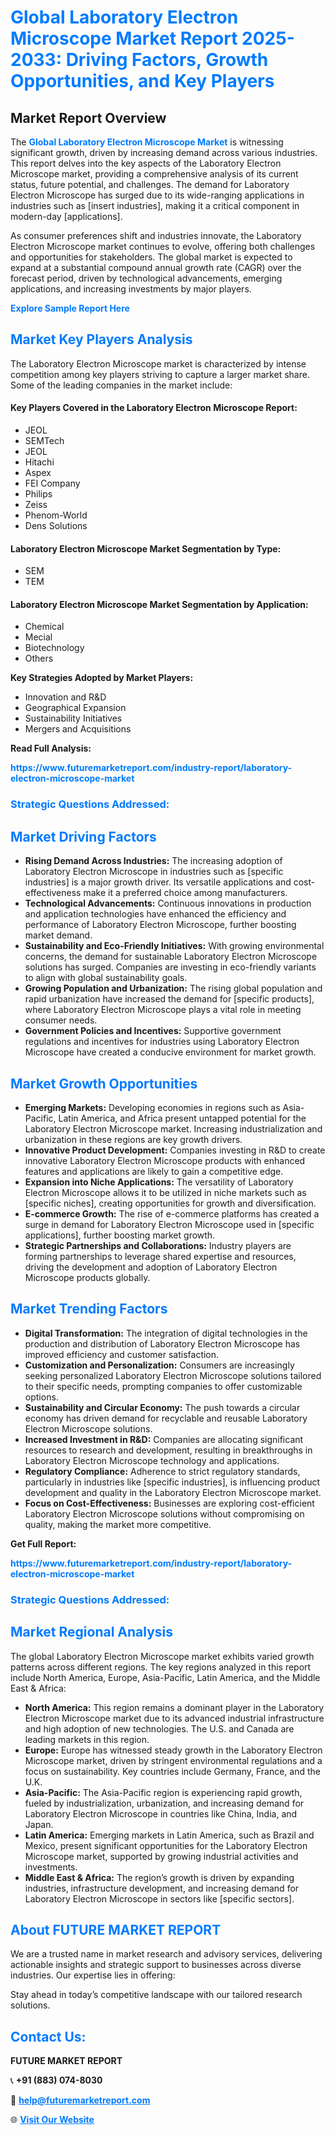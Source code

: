 <h1 style="color: #007BFF;">Global Laboratory Electron Microscope Market Report 2025-2033: Driving Factors, Growth Opportunities, and Key Players</h1>

<section id="overview">
<h2>Market Report Overview</h2>
<p>The <a href="https://www.futuremarketreport.com/industry-report/laboratory-electron-microscope-market" style="color: #007BFF; text-decoration: none;"><strong>Global Laboratory Electron Microscope Market</strong></a> is witnessing significant growth, driven by increasing demand across various industries. This report delves into the key aspects of the Laboratory Electron Microscope market, providing a comprehensive analysis of its current status, future potential, and challenges. The demand for Laboratory Electron Microscope has surged due to its wide-ranging applications in industries such as [insert industries], making it a critical component in modern-day [applications].</p>
<p>As consumer preferences shift and industries innovate, the Laboratory Electron Microscope market continues to evolve, offering both challenges and opportunities for stakeholders. The global market is expected to expand at a substantial compound annual growth rate (CAGR) over the forecast period, driven by technological advancements, emerging applications, and increasing investments by major players.</p>
</section>

<section id="overview">
<p><a href="https://www.futuremarketreport.com/request-sample/reportId=52929" style="color: #007BFF; text-decoration: none;"><strong>Explore Sample Report Here</strong></a></p>
</section>

<section id="key-players">
<h2 style="color: #007BFF;">Market Key Players Analysis</h2>
<p>The Laboratory Electron Microscope market is characterized by intense competition among key players striving to capture a larger market share. Some of the leading companies in the market include:</p>
<h4>Key Players Covered in the Laboratory Electron Microscope Report:</h4>
<ul><li>JEOL</li><li>SEMTech</li><li>JEOL</li><li>Hitachi</li><li>Aspex</li><li>FEI Company</li><li>Philips</li><li>Zeiss</li><li>Phenom-World</li><li>Dens Solutions</li></ul>
<h4>Laboratory Electron Microscope Market Segmentation by Type:</h4>
<ul><li>SEM</li><li>TEM</li></ul>

<h4>Laboratory Electron Microscope Market Segmentation by Application:</h4>
<ul><li>Chemical</li><li>Mecial</li><li>Biotechnology</li><li>Others</li></ul>
<p><strong>Key Strategies Adopted by Market Players:</strong></p>
<ul>
<li>Innovation and R&D</li>
<li>Geographical Expansion</li>
<li>Sustainability Initiatives</li>
<li>Mergers and Acquisitions</li>
</ul>
</section>

<section>
<p><strong>Read Full Analysis: </strong></p><a href="https://www.futuremarketreport.com/industry-report/laboratory-electron-microscope-market" style="color: #007BFF; text-decoration: none;"><strong>https://www.futuremarketreport.com/industry-report/laboratory-electron-microscope-market</strong></a>
<h3 style="color: #007BFF;">Strategic Questions Addressed:</h3>
</section>

<section id="driving-factors">
<h2 style="color: #007BFF;">Market Driving Factors</h2>
<ul>
<li><strong>Rising Demand Across Industries:</strong> The increasing adoption of Laboratory Electron Microscope in industries such as [specific industries] is a major growth driver. Its versatile applications and cost-effectiveness make it a preferred choice among manufacturers.</li>
<li><strong>Technological Advancements:</strong> Continuous innovations in production and application technologies have enhanced the efficiency and performance of Laboratory Electron Microscope, further boosting market demand.</li>
<li><strong>Sustainability and Eco-Friendly Initiatives:</strong> With growing environmental concerns, the demand for sustainable Laboratory Electron Microscope solutions has surged. Companies are investing in eco-friendly variants to align with global sustainability goals.</li>
<li><strong>Growing Population and Urbanization:</strong> The rising global population and rapid urbanization have increased the demand for [specific products], where Laboratory Electron Microscope plays a vital role in meeting consumer needs.</li>
<li><strong>Government Policies and Incentives:</strong> Supportive government regulations and incentives for industries using Laboratory Electron Microscope have created a conducive environment for market growth.</li>
</ul>
</section>

<section id="growth-opportunities">
<h2 style="color: #007BFF;">Market Growth Opportunities</h2>
<ul>
<li><strong>Emerging Markets:</strong> Developing economies in regions such as Asia-Pacific, Latin America, and Africa present untapped potential for the Laboratory Electron Microscope market. Increasing industrialization and urbanization in these regions are key growth drivers.</li>
<li><strong>Innovative Product Development:</strong> Companies investing in R&D to create innovative Laboratory Electron Microscope products with enhanced features and applications are likely to gain a competitive edge.</li>
<li><strong>Expansion into Niche Applications:</strong> The versatility of Laboratory Electron Microscope allows it to be utilized in niche markets such as [specific niches], creating opportunities for growth and diversification.</li>
<li><strong>E-commerce Growth:</strong> The rise of e-commerce platforms has created a surge in demand for Laboratory Electron Microscope used in [specific applications], further boosting market growth.</li>
<li><strong>Strategic Partnerships and Collaborations:</strong> Industry players are forming partnerships to leverage shared expertise and resources, driving the development and adoption of Laboratory Electron Microscope products globally.</li>
</ul>
</section>

<section id="trending-factors">
<h2 style="color: #007BFF;">Market Trending Factors</h2>
<ul>
<li><strong>Digital Transformation:</strong> The integration of digital technologies in the production and distribution of Laboratory Electron Microscope has improved efficiency and customer satisfaction.</li>
<li><strong>Customization and Personalization:</strong> Consumers are increasingly seeking personalized Laboratory Electron Microscope solutions tailored to their specific needs, prompting companies to offer customizable options.</li>
<li><strong>Sustainability and Circular Economy:</strong> The push towards a circular economy has driven demand for recyclable and reusable Laboratory Electron Microscope solutions.</li>
<li><strong>Increased Investment in R&D:</strong> Companies are allocating significant resources to research and development, resulting in breakthroughs in Laboratory Electron Microscope technology and applications.</li>
<li><strong>Regulatory Compliance:</strong> Adherence to strict regulatory standards, particularly in industries like [specific industries], is influencing product development and quality in the Laboratory Electron Microscope market.</li>
<li><strong>Focus on Cost-Effectiveness:</strong> Businesses are exploring cost-efficient Laboratory Electron Microscope solutions without compromising on quality, making the market more competitive.</li>
</ul>
</section>

<section>
<p><strong>Get Full Report: </strong></p><a href="https://www.futuremarketreport.com/industry-report/laboratory-electron-microscope-market" style="color: #007BFF; text-decoration: none;"><strong>https://www.futuremarketreport.com/industry-report/laboratory-electron-microscope-market</strong></a>
<h3 style="color: #007BFF;">Strategic Questions Addressed:</h3>
</section>


<section id="regional-analysis">
<h2 style="color: #007BFF;">Market Regional Analysis</h2>
<p>The global Laboratory Electron Microscope market exhibits varied growth patterns across different regions. The key regions analyzed in this report include North America, Europe, Asia-Pacific, Latin America, and the Middle East & Africa:</p>
<ul>
<li><strong>North America:</strong> This region remains a dominant player in the Laboratory Electron Microscope market due to its advanced industrial infrastructure and high adoption of new technologies. The U.S. and Canada are leading markets in this region.</li>
<li><strong>Europe:</strong> Europe has witnessed steady growth in the Laboratory Electron Microscope market, driven by stringent environmental regulations and a focus on sustainability. Key countries include Germany, France, and the U.K.</li>
<li><strong>Asia-Pacific:</strong> The Asia-Pacific region is experiencing rapid growth, fueled by industrialization, urbanization, and increasing demand for Laboratory Electron Microscope in countries like China, India, and Japan.</li>
<li><strong>Latin America:</strong> Emerging markets in Latin America, such as Brazil and Mexico, present significant opportunities for the Laboratory Electron Microscope market, supported by growing industrial activities and investments.</li>
<li><strong>Middle East & Africa:</strong> The region’s growth is driven by expanding industries, infrastructure development, and increasing demand for Laboratory Electron Microscope in sectors like [specific sectors].</li>
</ul>
</section>

<footer>
<h2 style="color: #007BFF;">About FUTURE MARKET REPORT</h2>
<p>We are a trusted name in market research and advisory services, delivering actionable insights and strategic support to businesses across diverse industries. Our expertise lies in offering:</p>

<p>Stay ahead in today’s competitive landscape with our tailored research solutions.</p>

<h2 style="color: #007BFF;">Contact Us:</h2>
<p><strong>FUTURE MARKET REPORT</strong></p>
<p>📞 <strong>+91 (883) 074-8030</strong></p>
<p>📧 <strong><a href="mailto:help@futuremarketreport.com" style="color: #007BFF;">help@futuremarketreport.com</a></strong></p>
<p>🌐 <strong><a href="https://www.futuremarketreport.com/" style="color: #007BFF;">Visit Our Website</a></strong></p>
</footer>